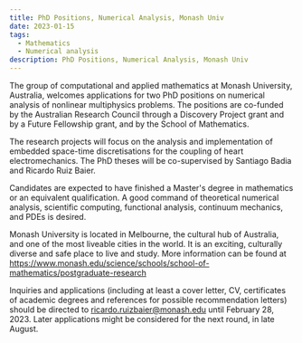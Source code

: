 ```yaml
---
title: PhD Positions, Numerical Analysis, Monash Univ
date: 2023-01-15
tags:
  - Mathematics
  - Numerical analysis
description: PhD Positions, Numerical Analysis, Monash Univ
---
```


The group of computational and applied mathematics at Monash
University, Australia, welcomes applications for two PhD positions on
numerical analysis of nonlinear multiphysics problems. The positions
are co-funded by the Australian Research Council through a Discovery
Project grant and by a Future Fellowship grant, and by the School of
Mathematics.

The research projects will focus on the analysis and implementation of
embedded space-time discretisations for the coupling of heart
electromechanics. The PhD theses will be co-supervised by Santiago
Badia and Ricardo Ruiz Baier.

Candidates are expected to have finished a Master's degree in
mathematics or an equivalent qualification. A good command of
theoretical numerical analysis, scientific computing, functional
analysis, continuum mechanics, and PDEs is desired.

Monash University is located in Melbourne, the cultural hub of
Australia, and one of the most liveable cities in the world. It is an
exciting, culturally diverse and safe place to live and study. More
information can be found at
https://www.monash.edu/science/schools/school-of-mathematics/postgraduate-research

Inquiries and applications (including at least a cover letter, CV,
certificates of academic degrees and references for possible
recommendation letters) should be directed to
ricardo.ruizbaier@monash.edu until February 28, 2023. Later
applications might be considered for the next round, in late August.
